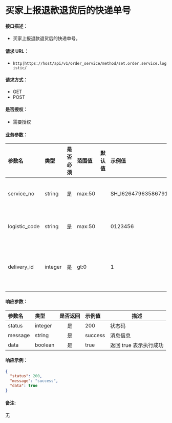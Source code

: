 # 买家上报退款退货后的快递单号

#### 接口描述：
- 买家上报退款退货后的快递单号。

#### 请求 URL：
- `http|https://host/api/v1/order_service/method/set.order.service.logistic/`

#### 请求方式：
- GET
- POST

#### 是否授权：
- 需要授权

#### 业务参数：
|参数名|类型|是否必须|范围值|默认值|示例值|描述|
|:----|:---|:---:|:-----|:-----|:-----|-----|
|service_no |string |是 |max:50 | |SH_I6264796358679190001 |售后单号 |
|logistic_code |string |是 |max:50 | |0123456 |快递单号 |
|delivery_id |integer |是 |gt:0 | |1 |配送方式编号 |

#### 响应参数：
|参数名|类型|是否返回|示例值|描述|
|:-----|:-----|:---:|:-----|-----|
|status |integer |是 |200 |状态码 |
|message |string |是 |success |消息信息 |
|data |boolean |是 |true |返回 true 表示执行成功 |

#### 响应示例：
```json
{
  "status": 200,
  "message": "success",
  "data": true
}
```

#### 备注:
无